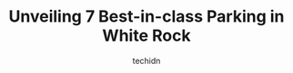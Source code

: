 ---
layout: ampstory
image: https://i0.wp.com/www.auto.or.id/wp-content/uploads/2023/06/semihamoo-park-public-parking-lot-0-white-rock-1686326991.jpeg?resize=640,853
author: techidn
featured: false
description: White Rock, British Columbia, Canada is a haven for Parking enthusiasts, boasting an impressive array of 7 top-notch establishments. Whether youre a seasoned connoisseur or simply curious t
title: Unveiling 7 Best-in-class Parking in White Rock
cover:
   title: Unveiling 7 Best-in-class Parking in White Rock
   subtitle: AUTO.OR.ID
   background: https://www.auto.or.id/wp-content/uploads/2023/06/semihamoo-park-public-parking-lot-0-white-rock-1686326991.jpeg

pages: 
 - layout: thirds
   top: <h1>#1 West Beach Waterfront Parking Lot</h1>
   bottom: "<p>Super nice to have so much free parking!</p>"
   background: https://www.auto.or.id/wp-content/uploads/2023/06/semihamoo-park-public-parking-lot-1-white-rock-1686326993.jpeg
   backgroundblur: true
 - layout: thirds
   top: <h1>#2 Semihamoo Park - Public Parking Lot</h1>
   bottom: "<p>15782 Marine Dr, White Rock, BC, Canada</p>"
   background: https://www.auto.or.id/wp-content/uploads/2023/06/semihamoo-park-public-parking-lot-2-white-rock-1686326994.jpeg
   cta:
      link: https://www.auto.or.id/unveiling-7-best-in-class-parking-in-white-rock/
      text: Unveiling 7 Best-in-class Parking in White Rock
 - layout: thirds
   top: <h1>#3 East Beach Waterfront Parking Lots</h1>
   bottom: "<p>White Rock, BC V4B 1E2, Canada</p>"
   background: https://images.unsplash.com/photo-1632275228556-6d7878f59eea?ixlib=rb-4.0.3&ixid=MnwxMjA3fDB8MHxwaG90by1wYWdlfHx8fGVufDB8fHx8&auto=format&fit=crop&w=640&h=853&q=80
   cta:
      link: https://www.auto.or.id/unveiling-7-best-in-class-parking-in-white-rock/
      text: Unveiling 7 Best-in-class Parking in White Rock
 - layout: thirds
   top: <h1>#4 Montecito Underground Parkade</h1>
   bottom: "<p>1153 Vidal St, White Rock, BC V4B 3T4, Canada</p>"
   background: https://images.unsplash.com/photo-1629240543128-7af4196c0bd0?ixlib=rb-4.0.3&ixid=MnwxMjA3fDB8MHxwaG90by1wYWdlfHx8fGVufDB8fHx8&auto=format&fit=crop&w=640&h=853&q=80
   cta:
      link: https://www.auto.or.id/unveiling-7-best-in-class-parking-in-white-rock/
      text: Unveiling 7 Best-in-class Parking in White Rock
 - layout: thirds
   top: <h1>#5 Parking Lot</h1>
   bottom: "<p>Unnamed Road, Surrey, BC V4A 6G3, Canada</p>"
   background: https://images.unsplash.com/photo-1629935643068-f5b616b00655?ixlib=rb-4.0.3&ixid=MnwxMjA3fDB8MHxwaG90by1wYWdlfHx8fGVufDB8fHx8&auto=format&fit=crop&w=640&h=853&q=80
   cta:
      link: https://www.auto.or.id/unveiling-7-best-in-class-parking-in-white-rock/
      text: Unveiling 7 Best-in-class Parking in White Rock
 - layout: thirds
   top: <h1>#6 PA Foundation - D Lot - Lot #1825</h1>
   bottom: "<p>15475 Vine Ave, White Rock, BC V4B 5M2, Canada</p>"
   background: https://images.unsplash.com/photo-1639928204495-14caa69ed1b5?ixlib=rb-4.0.3&ixid=MnwxMjA3fDB8MHxwaG90by1wYWdlfHx8fGVufDB8fHx8&auto=format&fit=crop&w=640&h=853&q=80
   cta:
      link: https://www.auto.or.id/unveiling-7-best-in-class-parking-in-white-rock/
      text: Unveiling 7 Best-in-class Parking in White Rock
 - layout: thirds
   top: <h1>#7 1513 Johnston Rd Parking - Lot #44</h1>
   bottom: "<p>1513 Johnston Rd, White Rock, BC V4B 3Z6, Canada</p>"
   background: https://images.unsplash.com/photo-1617814076367-b759c7d7e738?ixlib=rb-4.0.3&ixid=MnwxMjA3fDB8MHxwaG90by1wYWdlfHx8fGVufDB8fHx8&auto=format&fit=crop&w=640&h=853&q=80
   cta:
      link: https://www.auto.or.id/unveiling-7-best-in-class-parking-in-white-rock/
      text: Unveiling 7 Best-in-class Parking in White Rock
 - layout: thirds
   middle: Continue reading...
   background: https://images.unsplash.com/photo-1617498115469-2a7ee098a575?ixlib=rb-4.0.3&ixid=MnwxMjA3fDB8MHxwaG90by1wYWdlfHx8fGVufDB8fHx8&auto=format&fit=crop&w=640&h=853&q=80
   cta:
      link: https://www.auto.or.id/unveiling-7-best-in-class-parking-in-white-rock/
      text: Unveiling 7 Best-in-class Parking in White Rock

---